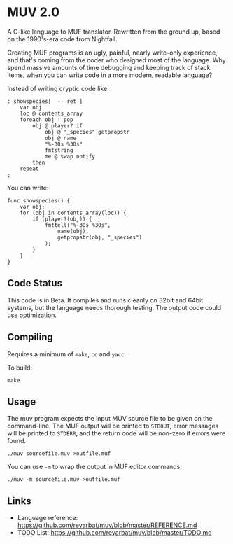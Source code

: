 MUV 2.0
=======

A C-like language to MUF translator.  Rewritten from the ground up, based on the 1990's-era code from Nightfall.

Creating MUF programs is an ugly, painful, nearly write-only experience, and that's coming from the
coder who designed most of the language.  Why spend massive amounts of time debugging and keeping
track of stack items, when you can write code in a more modern, readable language?

Instead of writing cryptic code like:

    : showspecies[  -- ret ]
        var obj
        loc @ contents_array
        foreach obj ! pop
            obj @ player? if
                obj @ "_species" getpropstr
                obj @ name
                "%-30s %30s"
                fmtstring
                me @ swap notify
            then
        repeat 
    ;

You can write:

    func showspecies() {
        var obj;
        for (obj in contents_array(loc)) {
            if (player?(obj)) {
                fmttell("%-30s %30s",
                    name(obj),
                    getpropstr(obj, "_species")
                );
            }
        }
    }


Code Status
-----------

This code is in Beta.  It compiles and runs cleanly on 32bit and 64bit systems, but the language
needs thorough testing.  The output code could use optimization.


Compiling
---------
Requires a minimum of `make`, `cc` and `yacc`.

To build:

    make


Usage
-----

The muv program expects the input MUV source file to be given on the command-line.
The MUF output will be printed to `STDOUT`, error messages will be printed to
`STDERR`, and the return code will be non-zero if errors were found.

    ./muv sourcefile.muv >outfile.muf

You can use `-m` to wrap the output in MUF editor commands:

    ./muv -m sourcefile.muv >outfile.muf


Links
-----
- Language reference: <https://github.com/revarbat/muv/blob/master/REFERENCE.md>
- TODO List: <https://github.com/revarbat/muv/blob/master/TODO.md>
